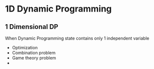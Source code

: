 # 1D Dynamic Programming

## 1 Dimensional DP
When Dynamic Programming state contains only 1 independent variable

   - Optimization
   - Combination problem
   - Game theory problem
   - 












